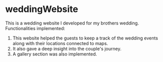 # weddingWebsite
This is a wedding website I developed for my brothers wedding.
Functionalities implemented:
1. This website helped the guests to keep a track of the wedding events along with their locations connected to maps. 
2. It also gave a deep insight into the couple's journey.
3. A gallery section was also implemented.
